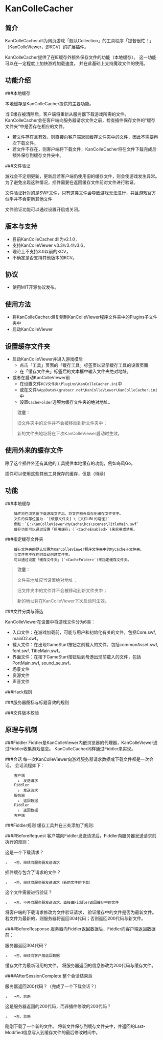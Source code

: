 ﻿KanColleCacher
====================


简介
-----------------------

KanColleCacher.dll为网页游戏「舰队Collection」的工具程序「提督很忙！」（KanColleViewer，即KCV）的扩展插件。

KanColleCacher提供了在IE缓存外额外保存文件的功能（本地缓存）。
这一功能可以在一定程度上加快游戏加载速度，
并在此基础上支持魔改文件的使用。




功能介绍
-----------------------

###本地缓存

本地缓存是KanColleCacher提供的主要功能。

当IE缓存被清除后，客户端将重新从服务器下载游戏所需的文件。
KanColleCacher会在客户端向服务器请求文件之前，检查插件保存文件的“缓存文件夹”中是否存在相应的文件。

* 若文件存在且有效，则直接向客户端返回缓存文件夹中的文件，因此不需要再次下载文件。
* 若文件不存在，则客户端将下载文件，KanColleCacher将在文件下载完成后额外保存到缓存文件夹中。


###文件验证

游戏会不定期更新，更新后若客户端仍使用旧的缓存文件，则会使游戏发生异常。
为了避免出现这种情况，插件需要在返回缓存文件前对文件进行验证。

文件验证针对的是SWF文件，只有这类文件会导致游戏无法进行，并且游戏官方似乎并不会更新其他文件

文件验证功能可以通过设置开启或关闭。




版本与支持
-----------------------
* 目前KanColleCacher.dll为v2.1.0，
* 支持KanColleViewer v3.3\v3.4\v3.6，
* 理论上不支持3.0以前的KCV，
* 不确定是否支持其他版本的KCV。


协议
--------------------
* 使用MIT开源协议发布。




使用方法
--------------------
* 将KanColleCacher.dll复制到KanColleViewer程序文件夹中的Plugins子文件夹中
* 启动KanColleViewer




设置缓存文件夹
--------------------
* 启动KanColleViewer并进入游戏模后
    * 点击「工具」页面的「缓存工具」标签页以显示缓存工具的设置页面
	* 在「缓存文件夹」标签后的文本框中输入文件夹绝对地址。
* 或者在启动KanColleViewer前
    * 在设置文件`KCV文件夹\Plugins\KanColleCacher.ini`中
	* 或在文件`%AppData%\grabacr.net\KanColleViewer\KanColleCacher.ini`中
	* 设置`CacheFolder`选项为缓存文件夹的绝对地址。

> **注意：**
> 
> 旧文件夹中的文件并不会被移动到新文件夹中；
> 
> 新的文件夹地址将在下次KanColleViewer启动时生效。



使用外来的缓存文件
--------------------
除了这个插件外还有其他的工具提供本地缓存的功能，例如岛风Go。

插件可以使用这些其他工具保存的缓存，但是（待续）




功能
--------------------

###本地缓存

        插件将在浏览器下载游戏文件后，将文件额外保存到缓存文件夹中。
        文件的保存位置为：`[缓存文件夹] \ [文件URL的路径]`
        例如：`E:\KanColleViewer\MyCache\kcs\scenes\TitleMain.swf`
        缓存功能可以通过设置「启用缓存」(`<CacheEnabled>`)来启用或禁用。



###指定缓存文件夹

        缓存文件夹的默认位置为KanColleViewer程序文件夹中的MyCache子文件夹。
        当文件夹不存在时自动创建文件夹。
        可以通过设置「缓存文件夹」(`<CacheFolder>`)来指定缓存文件夹。

> **注意：**
> 
> 文件夹地址应当设置绝对地址；
> 
> 旧文件夹中的文件并不会被移动到新文件夹中；
>
> 新的地址将在KanColleViewer下次启动时生效。



###文件分类与筛选

KanColleViewer在设置中将游戏文件分为6类：

* 入口文件：在游戏加载前，可能与用户和初始化有关的文件，包括Core.swf, mainD2.swf。
* 载入文件：在出现GameStart按钮之前载入的文件，包括commonAsset.swf, font.swf, TitleMain.swf。
* 界面文件：在按下GameStart按钮后到母港出现前载入的文件，包括PortMain.swf, sound_se.swf。
* 场景文件
* 资源文件
* 声音文件




###Hack规则
>

###服务器图标与标题音效的规则
>

###文件版本校验
>





原理与机制
-------------------

###Fiddler
		Fiddler是KanColleViewer内嵌浏览器的代理器，KanColleViewer通过Fiddler收集游戏信息。
		KanColleCacher同样通过Fiddler来实现。


###会话
		每一次KanColleViewer向游戏服务器请求数据或下载文件都是一次会话。
		会话流程如下：

		客户端
		　↓　发送请求
		Fiddler
		　↓　发送请求
		服务器
		　↓　返回数据
		Fiddler
		　↓　返回数据
		客户端



###Fiddler规则
缓存工具共在三处添加了规则:


####BeforeRequest
客户端向Fiddler发送请求后，Fiddler向服务器发送请求前执行的规则：

这是一个下载请求？

	↓	→否，继续向服务器发送请求
	
插件缓存包含了请求的文件？

	↓	→否，继续向服务器发送请求（新的文件的下载）
	
这个文件需要进行验证？

	↓	→否，不再向服务器发送请求，直接由Fiddler返回缓存中的文件

将客户端的下载请求修改为文件验证请求，
验证缓存中的文件是否为最新文件。
若文件为最新的，则服务器将返回304代码；否则返回200代码与新文件。


####BeforeResponse
服务器向Fiddler返回数据后，Fiddler向客户端返回数据前：

服务器返回304代码？

	↓	→否，继续向客户端返回数据

缓存文件为最新可用的文件。
将服务器返回的信息修改为200代码与缓存文件。
	

####AfterSessionComplete
整个会话结束后

服务器返回200代码？（完成了一个下载会话？）

	↓	→否，忽略

这是服务器返回的200代码，而非插件修改的200代码？

	↓	→否，忽略

刚刚下载了一个新的文件。
将新文件保存到缓存文件夹中，并返回的Last-Modified信息写入到缓存文件的最后修改时间中。